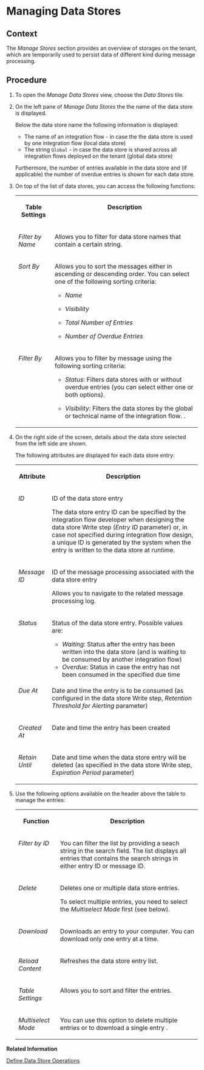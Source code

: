 <!-- loioac39f1d1bd2f427c97b3694e54370bda -->

# Managing Data Stores



## Context

The *Manage Stores* section provides an overview of storages on the tenant, which are temporarily used to persist data of different kind during message processing.



## Procedure

1.  To open the *Manage Data Stores* view, choose the *Data Stores* tile.

2.  On the left pane of *Manage Data Stores* the the name of the data store is displayed.

    Below the data store name the following information is displayed:

    -   The name of an integration flow - in case the the data store is used by one integration flow \(local data store\)
    -   The string `Global` - in case the data store is shared across all integration flows deployed on the tenant \(global data store\)

    Furthermore, the number of entries available in the data store and \(if applicable\) the number of overdue entries is shown for each data store.

3.  On top of the list of data stores, you can access the following functions:


    <table>
    <tr>
    <th valign="top">

    Table Settings
    
    </th>
    <th valign="top">

    Description
    
    </th>
    </tr>
    <tr>
    <td valign="top">
    
    *Filter by Name* 
    
    </td>
    <td valign="top">
    
    Allows you to filter for data store names that contain a certain string.
    
    </td>
    </tr>
    <tr>
    <td valign="top">
    
    *Sort By* 
    
    </td>
    <td valign="top">
    
    Allows you to sort the messages either in ascending or descending order. You can select one of the following sorting criteria:

    -   *Name*

    -   *Visibility*

    -   *Total Number of Entries*

    -   *Number of Overdue Entries*



    
    </td>
    </tr>
    <tr>
    <td valign="top">
    
    *Filter By* 
    
    </td>
    <td valign="top">
    
    Allows you to filter by message using the following sorting criteria:

    -   *Status*: Filters data stores with or without overdue entries \(you can select either one or both options\).

    -   *Visibility*: Filters the data stores by the global or technical name of the integration flow. .


    
    </td>
    </tr>
    </table>
    
4.  On the right side of the screen, details about the data store selected from the left side are shown.

    The following attributes are displayed for each data store entry:


    <table>
    <tr>
    <th valign="top">

    Attribute
    
    </th>
    <th valign="top">

    Description
    
    </th>
    </tr>
    <tr>
    <td valign="top">
    
    *ID*
    
    </td>
    <td valign="top">
    
    ID of the data store entry

    The data store entry ID can be specified by the integration flow developer when designing the data store Write step \(*Entry ID* parameter\) or, in case not specified during integration flow design, a unique ID is generated by the system when the entry is written to the data store at runtime.
    
    </td>
    </tr>
    <tr>
    <td valign="top">
    
    *Message ID* 
    
    </td>
    <td valign="top">
    
    ID of the message processing associated with the data store entry

    Allows you to navigate to the related message processing log.
    
    </td>
    </tr>
    <tr>
    <td valign="top">
    
    *Status* 
    
    </td>
    <td valign="top">
    
    Status of the data store entry. Possible values are:

    -   *Waiting*: Status after the entry has been written into the data store \(and is waiting to be consumed by another integration flow\)
    -   *Overdue*: Status in case the entry has not been consumed in the specified due time


    
    </td>
    </tr>
    <tr>
    <td valign="top">
    
    *Due At* 
    
    </td>
    <td valign="top">
    
    Date and time the entry is to be consumed \(as configured in the data store Write step, *Retention Threshold for Alerting* parameter\)
    
    </td>
    </tr>
    <tr>
    <td valign="top">
    
    *Created At* 
    
    </td>
    <td valign="top">
    
    Date and time the entry has been created
    
    </td>
    </tr>
    <tr>
    <td valign="top">
    
    *Retain Until* 
    
    </td>
    <td valign="top">
    
    Date and time when the data store entry will be deleted \(as specified in the data store Write step, *Expiration Period* parameter\)
    
    </td>
    </tr>
    </table>
    
5.  Use the following options available on the header above the table to manage the entries:


    <table>
    <tr>
    <th valign="top">

    Function
    
    </th>
    <th valign="top">

    Description
    
    </th>
    </tr>
    <tr>
    <td valign="top">
    
    *Filter by ID*
    
    </td>
    <td valign="top">
    
    You can filter the list by providing a seach string in the search field. The list displays all entries that contains the search strings in either entry ID or message ID.
    
    </td>
    </tr>
    <tr>
    <td valign="top">
    
    *Delete* 
    
    </td>
    <td valign="top">
    
    Deletes one or multiple data store entries.

    To select multiple entries, you need to select the *Multiselect Mode* first \(see below\).
    
    </td>
    </tr>
    <tr>
    <td valign="top">
    
    *Download* 
    
    </td>
    <td valign="top">
    
    Downloads an entry to your computer. You can download only one entry at a time.
    
    </td>
    </tr>
    <tr>
    <td valign="top">
    
    *Reload Content* 
    
    </td>
    <td valign="top">
    
    Refreshes the data store entry list.
    
    </td>
    </tr>
    <tr>
    <td valign="top">
    
    *Table Settings* 
    
    </td>
    <td valign="top">
    
    Allows you to sort and filter the entries.
    
    </td>
    </tr>
    <tr>
    <td valign="top">
    
    *Multiselect Mode* 
    
    </td>
    <td valign="top">
    
    You can use this option to delete multiple entries or to download a single entry .
    
    </td>
    </tr>
    </table>
    

**Related Information**  


[Define Data Store Operations](define-data-store-operations-79f63a4.md "You can use the data store to temporarily store messages.")

